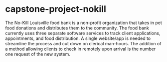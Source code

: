 # capstone-project-nokill

The No-Kill Louisville food bank is a non-profit organization that takes in pet food donations and distributes them to the community. The food bank currently uses three separate software services to track client applications, appointments, and food distribution. A single website/app is needed to streamline the process and cut down on clerical man-hours. The addition of a method allowing clients to check in remotely upon arrival is the number one request of the new system. 
